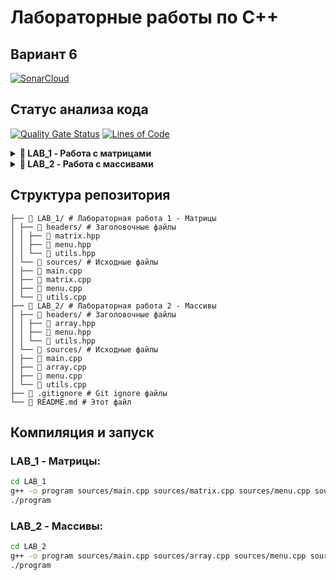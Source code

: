 # Лабораторные работы по C++

## Вариант 6

[![SonarCloud](https://sonarcloud.io/images/project_badges/sonarcloud-white.svg)](https://sonarcloud.io/project/overview?id=vodopad-ik_cpp-labs)

## Статус анализа кода
[![Quality Gate Status](https://sonarcloud.io/api/project_badges/measure?project=vodopad-ik_cpp-labs&metric=alert_status)](https://sonarcloud.io/summary/new_code?id=vodopad-ik_cpp-labs)
[![Lines of Code](https://sonarcloud.io/api/project_badges/measure?project=vodopad-ik_cpp-labs&metric=ncloc)](https://sonarcloud.io/summary/new_code?id=vodopad-ik_cpp-labs)
<details>
<summary style="cursor: pointer; font-weight: bold;">📁 LAB_1 - Работа с матрицами</summary>

### Задание:
Создать класс матрица. Память под матрицу выделять динамически. Определить конструктор без параметров, конструктор с параметрами. Реализовать методы: ввод данных в матрицу, вывод матрицы на экран, методы вычитания матриц. Проверить работу методов этого класса.

### Требования:
- Динамическое выделение памяти под матрицу
- Конструктор по умолчанию
- Конструктор с параметрами (размеры матрицы)
- Метод ввода данных
- Метод вывода матрицы
- Метод вычитания матриц
- Тестирование всех методов

</details>

<details>
<summary style="cursor: pointer; font-weight: bold;">📁 LAB_2 - Работа с массивами</summary>

### Задание:
Создать класс для работы с одномерными массивами: перегрузить оператор | для объединения массивов. Память под массивы отводить динамически. Предоставить конструктор копирования. Определить friend функции для операций ввода-вывода в поток.

### Требования:
- Динамическое выделение памяти под массивы
- Перегрузка оператора | для объединения массивов
- Конструктор копирования
- Friend-функции для ввода/вывода
- Операции ввода-вывода через перегруженные операторы

</details>

## Структура репозитория
```📦 cpp-labs/
├── 📁 LAB_1/ # Лабораторная работа 1 - Матрицы
│ ├── 📁 headers/ # Заголовочные файлы
│ │ ├── 📄 matrix.hpp
│ │ ├── 📄 menu.hpp
│ │ └── 📄 utils.hpp
│ └── 📁 sources/ # Исходные файлы
│ ├── 📄 main.cpp
│ ├── 📄 matrix.cpp
│ ├── 📄 menu.cpp
│ └── 📄 utils.cpp
├── 📁 LAB_2/ # Лабораторная работа 2 - Массивы
│ ├── 📁 headers/ # Заголовочные файлы
│ │ ├── 📄 array.hpp
│ │ ├── 📄 menu.hpp
│ │ └── 📄 utils.hpp
│ └── 📁 sources/ # Исходные файлы
│ ├── 📄 main.cpp
│ ├── 📄 array.cpp
│ ├── 📄 menu.cpp
│ └── 📄 utils.cpp
├── 📄 .gitignore # Git ignore файлы
└── 📄 README.md # Этот файл
```

## Компиляция и запуск

### LAB_1 - Матрицы:
```bash
cd LAB_1
g++ -o program sources/main.cpp sources/matrix.cpp sources/menu.cpp sources/utils.cpp -Iheaders
./program
```

### LAB_2 - Массивы:
```bash
cd LAB_2
g++ -o program sources/main.cpp sources/array.cpp sources/menu.cpp sources/utils.cpp -Iheaders
./program
```
